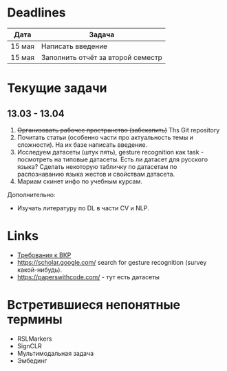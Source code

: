 # Deadlines

|Дата|Задача|
|---|---|
|15 мая|Написать введение|
|15 мая|Заполнить отчёт за второй семестр|

# Текущие задачи

## 13.03 - 13.04
1)  ~~Организовать рабочее пространство (забекапить)~~ Ths Git repository
2) Почитать статьи (особенно части про актуальность темы и сложности). На их базе написать введение.
3) Исследуем датасеты (штук пять), gesture recognition как task - посмотреть на типовые датасеты. Есть ли датасет для русского языка? Сделать некоторую табличку по датасетам по распознаванию языка жестов и свойствам датасета.
4) Мариам скинет инфо по учебным курсам.

Дополнительно:
* Изучать литературу по DL в части CV и NLP.


# Links
* [Требования к ВКР](https://mipt.ru/docs/download.php?code=prikaz_ob_utverzhdenii_polozheniya_o_vypusknoy_kvalikafitsionnoy_rabote_studentov_mfti_49_1_ot_21_01)
* https://scholar.google.com/ search for gesture recognition (survey какой-нибудь).
* https://paperswithcode.com/ - тут есть датасеты

# Встретившиеся непонятные термины
* RSLMarkers
* SignCLR
* Мультимодальная задача
* Эмбединг
